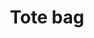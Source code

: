 ---
title: Tote bag
description: Tote bags personalizadas
price: 5.99
images: [
    {
        url: /bolsa.webp,
        alt: Tote bag personalizada
    }
]
---